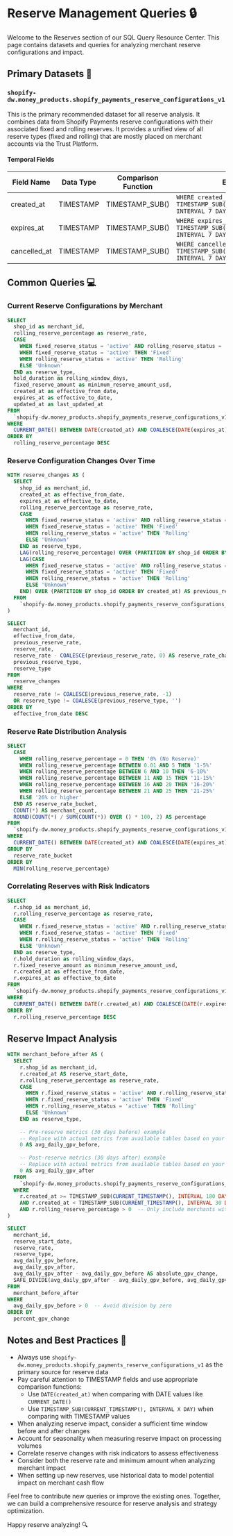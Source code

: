 # Reserve Management Queries 🔒

Welcome to the Reserves section of our SQL Query Resource Center. This page contains datasets and queries for analyzing merchant reserve configurations and impact.

## Primary Datasets 📁

### `shopify-dw.money_products.shopify_payments_reserve_configurations_v1`

This is the primary recommended dataset for all reserve analysis. It combines data from Shopify Payments reserve configurations with their associated fixed and rolling reserves. It provides a unified view of all reserve types (fixed and rolling) that are mostly placed on merchant accounts via the Trust Platform.

#### Temporal Fields

| Field Name | Data Type | Comparison Function | Example |
|------------|-----------|---------------------|---------|
| created_at | TIMESTAMP | TIMESTAMP_SUB() | `WHERE created_at >= TIMESTAMP_SUB(CURRENT_TIMESTAMP(), INTERVAL 7 DAY)` |
| expires_at | TIMESTAMP | TIMESTAMP_SUB() | `WHERE expires_at >= TIMESTAMP_SUB(CURRENT_TIMESTAMP(), INTERVAL 7 DAY)` |
| cancelled_at | TIMESTAMP | TIMESTAMP_SUB() | `WHERE cancelled_at >= TIMESTAMP_SUB(CURRENT_TIMESTAMP(), INTERVAL 7 DAY)` |

## Common Queries 💻

### Current Reserve Configurations by Merchant

```sql
SELECT
  shop_id as merchant_id,
  rolling_reserve_percentage as reserve_rate,
  CASE
    WHEN fixed_reserve_status = 'active' AND rolling_reserve_status = 'active' THEN 'Both'
    WHEN fixed_reserve_status = 'active' THEN 'Fixed'
    WHEN rolling_reserve_status = 'active' THEN 'Rolling'
    ELSE 'Unknown'
  END as reserve_type,
  hold_duration as rolling_window_days,
  fixed_reserve_amount as minimum_reserve_amount_usd,
  created_at as effective_from_date,
  expires_at as effective_to_date,
  updated_at as last_updated_at
FROM
  `shopify-dw.money_products.shopify_payments_reserve_configurations_v1`
WHERE
  CURRENT_DATE() BETWEEN DATE(created_at) AND COALESCE(DATE(expires_at), DATE('9999-12-31'))
ORDER BY
  rolling_reserve_percentage DESC
```

### Reserve Configuration Changes Over Time

```sql
WITH reserve_changes AS (
  SELECT
    shop_id as merchant_id,
    created_at as effective_from_date,
    expires_at as effective_to_date,
    rolling_reserve_percentage as reserve_rate,
    CASE
      WHEN fixed_reserve_status = 'active' AND rolling_reserve_status = 'active' THEN 'Both'
      WHEN fixed_reserve_status = 'active' THEN 'Fixed'
      WHEN rolling_reserve_status = 'active' THEN 'Rolling'
      ELSE 'Unknown'
    END as reserve_type,
    LAG(rolling_reserve_percentage) OVER (PARTITION BY shop_id ORDER BY created_at) AS previous_reserve_rate,
    LAG(CASE
      WHEN fixed_reserve_status = 'active' AND rolling_reserve_status = 'active' THEN 'Both'
      WHEN fixed_reserve_status = 'active' THEN 'Fixed'
      WHEN rolling_reserve_status = 'active' THEN 'Rolling'
      ELSE 'Unknown'
    END) OVER (PARTITION BY shop_id ORDER BY created_at) AS previous_reserve_type
  FROM
    `shopify-dw.money_products.shopify_payments_reserve_configurations_v1`
)

SELECT
  merchant_id,
  effective_from_date,
  previous_reserve_rate,
  reserve_rate,
  reserve_rate - COALESCE(previous_reserve_rate, 0) AS reserve_rate_change,
  previous_reserve_type,
  reserve_type
FROM
  reserve_changes
WHERE
  reserve_rate != COALESCE(previous_reserve_rate, -1)
  OR reserve_type != COALESCE(previous_reserve_type, '')
ORDER BY
  effective_from_date DESC
```

### Reserve Rate Distribution Analysis

```sql
SELECT
  CASE
    WHEN rolling_reserve_percentage = 0 THEN '0% (No Reserve)'
    WHEN rolling_reserve_percentage BETWEEN 0.01 AND 5 THEN '1-5%'
    WHEN rolling_reserve_percentage BETWEEN 6 AND 10 THEN '6-10%'
    WHEN rolling_reserve_percentage BETWEEN 11 AND 15 THEN '11-15%'
    WHEN rolling_reserve_percentage BETWEEN 16 AND 20 THEN '16-20%'
    WHEN rolling_reserve_percentage BETWEEN 21 AND 25 THEN '21-25%'
    ELSE '26% or higher'
  END AS reserve_rate_bucket,
  COUNT(*) AS merchant_count,
  ROUND(COUNT(*) / SUM(COUNT(*)) OVER () * 100, 2) AS percentage
FROM
  `shopify-dw.money_products.shopify_payments_reserve_configurations_v1`
WHERE
  CURRENT_DATE() BETWEEN DATE(created_at) AND COALESCE(DATE(expires_at), DATE('9999-12-31'))
GROUP BY
  reserve_rate_bucket
ORDER BY
  MIN(rolling_reserve_percentage)
```

### Correlating Reserves with Risk Indicators

```sql
SELECT
  r.shop_id as merchant_id,
  r.rolling_reserve_percentage as reserve_rate,
  CASE
    WHEN r.fixed_reserve_status = 'active' AND r.rolling_reserve_status = 'active' THEN 'Both'
    WHEN r.fixed_reserve_status = 'active' THEN 'Fixed'
    WHEN r.rolling_reserve_status = 'active' THEN 'Rolling'
    ELSE 'Unknown'
  END as reserve_type,
  r.hold_duration as rolling_window_days,
  r.fixed_reserve_amount as minimum_reserve_amount_usd,
  r.created_at as effective_from_date,
  r.expires_at as effective_to_date
FROM
  `shopify-dw.money_products.shopify_payments_reserve_configurations_v1` r
WHERE
  CURRENT_DATE() BETWEEN DATE(r.created_at) AND COALESCE(DATE(r.expires_at), DATE('9999-12-31'))
ORDER BY
  r.rolling_reserve_percentage DESC
```

## Reserve Impact Analysis

```sql
WITH merchant_before_after AS (
  SELECT
    r.shop_id as merchant_id,
    r.created_at AS reserve_start_date,
    r.rolling_reserve_percentage as reserve_rate,
    CASE
      WHEN r.fixed_reserve_status = 'active' AND r.rolling_reserve_status = 'active' THEN 'Both'
      WHEN r.fixed_reserve_status = 'active' THEN 'Fixed'
      WHEN r.rolling_reserve_status = 'active' THEN 'Rolling'
      ELSE 'Unknown'
    END as reserve_type,
    
    -- Pre-reserve metrics (30 days before) example
    -- Replace with actual metrics from available tables based on your needs
    0 AS avg_daily_gpv_before,
    
    -- Post-reserve metrics (30 days after) example
    -- Replace with actual metrics from available tables based on your needs
    0 AS avg_daily_gpv_after
  FROM
    `shopify-dw.money_products.shopify_payments_reserve_configurations_v1` r
  WHERE
    r.created_at >= TIMESTAMP_SUB(CURRENT_TIMESTAMP(), INTERVAL 180 DAY)
    AND r.created_at < TIMESTAMP_SUB(CURRENT_TIMESTAMP(), INTERVAL 30 DAY)  -- Ensure we have 30 days of post-data
    AND r.rolling_reserve_percentage > 0  -- Only include merchants with actual reserves
)

SELECT
  merchant_id,
  reserve_start_date,
  reserve_rate,
  reserve_type,
  avg_daily_gpv_before,
  avg_daily_gpv_after,
  avg_daily_gpv_after - avg_daily_gpv_before AS absolute_gpv_change,
  SAFE_DIVIDE(avg_daily_gpv_after - avg_daily_gpv_before, avg_daily_gpv_before) AS percent_gpv_change
FROM
  merchant_before_after
WHERE
  avg_daily_gpv_before > 0  -- Avoid division by zero
ORDER BY
  percent_gpv_change
```

## Notes and Best Practices 📝

- Always use `shopify-dw.money_products.shopify_payments_reserve_configurations_v1` as the primary source for reserve data
- Pay careful attention to TIMESTAMP fields and use appropriate comparison functions:
  - Use `DATE(created_at)` when comparing with DATE values like `CURRENT_DATE()`
  - Use `TIMESTAMP_SUB(CURRENT_TIMESTAMP(), INTERVAL X DAY)` when comparing with TIMESTAMP values
- When analyzing reserve impact, consider a sufficient time window before and after changes
- Account for seasonality when measuring reserve impact on processing volumes
- Correlate reserve changes with risk indicators to assess effectiveness
- Consider both the reserve rate and minimum amount when analyzing merchant impact
- When setting up new reserves, use historical data to model potential impact on merchant cash flow

Feel free to contribute new queries or improve the existing ones. Together, we can build a comprehensive resource for reserve analysis and strategy optimization.

Happy reserve analyzing! 🔍 